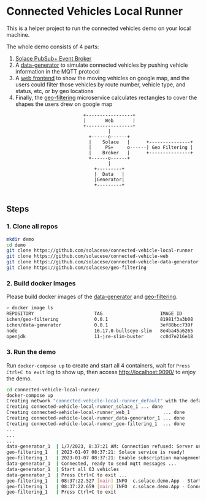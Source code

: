# Connected Vehicles Local Runner

This is a helper project to run the connected vehicles demo on your local machine.

The whole demo consists of 4 parts:

1. [Solace PubSub+ Event Broker](https://solace.com/products/event-broker/)
1. A [data-generator](https://github.com/solacese/connected-vehicle-data-generator) to simulate connected vehicles by pushing vehicle information in the MQTT protocol
1. A [web frontend](https://github.com/solacese/connected-vehicle-web) to show the moving vehicles on google map, and the users could filter those vehicles by route number, vehicle type, and status, etc, or by geo locations
1. Finally, the [geo-filtering](https://github.com/solacese/geo-filtering) microservice calculates rectangles to cover the shapes the users drew on google map

```text
                            +-----------------+                     
                            |       Web       |                     
                            +-----------------+                     
                                     |                              
                              +------o------+                       
                              |    Solace   |      +---------------+
                              |     PS+     o------| Geo Filtering |
                              |    Broker   |      +---------------+
                              +------o------+                       
                                     |                              
                                +---------+                         
                                |  Data   |                         
                                |Generator|                         
                                +---------+                         
                                                            
```

## Steps

### 1. Clone all repos

```bash
mkdir demo
cd demo
git clone https://github.com/solacese/connected-vehicle-local-runner
git clone https://github.com/solacese/connected-vehicle-web
git clone https://github.com/solacese/connected-vehicle-data-generator
git clone https://github.com/solacese/geo-filtering
```

### 2. Build docker images

Please build docker images of the [data-generator](https://github.com/solacese/connected-vehicle-data-generator) and [geo-filtering](https://github.com/solacese/geo-filtering).

```bash
> docker image ls
REPOSITORY                      TAG                     IMAGE ID       CREATED         SIZE
ichen/geo-filtering             0.0.1                   81981f3a3b08   2 hours ago     228MB
ichen/data-generator            0.0.1                   3ef88bcc739f   6 hours ago     196MB
node                            16.17.0-bullseye-slim   8e4ba45a6265   3 months ago    191MB
openjdk                         11-jre-slim-buster      cc0d7e216e18   5 months ago    216MB

```

### 3. Run the demo

Run `docker-compose up` to create and start all 4 containers, wait for `Press Ctrl+C to exit` log to show up, then access [http://localhost:9090/](http://localhost:9090/) to enjoy the demo.

```bash
cd connected-vehicle-local-runner/
docker-compose up
Creating network "connected-vehicle-local-runner_default" with the default driver
Creating connected-vehicle-local-runner_solace_1 ... done
Creating connected-vehicle-local-runner_web_1            ... done
Creating connected-vehicle-local-runner_data-generator_1 ... done
Creating connected-vehicle-local-runner_geo-filtering_1  ... done
...
...
...
data-generator_1  | 1/7/2023, 8:37:21 AM: Connection refused: Server unavailable
geo-filtering_1   | 2023-01-07 08:37:21: Solace service is ready!
geo-filtering_1   | 2023-01-07 08:37:21: Enable subscription management capability of the client successfully
data-generator_1  | Connected, ready to send mqtt messages ...
data-generator_1  | Start all 63 vehicles
data-generator_1  | Press Ctrl+C to exit ...
geo-filtering_1   | 08:37:22.527 [main] INFO  c.solace.demo.App - Start to connect to host solace:55555, with user default@default
geo-filtering_1   | 08:37:22.659 [main] INFO  c.solace.demo.App - Connected. Awaiting message...
geo-filtering_1   | Press Ctrl+C to exit
```
